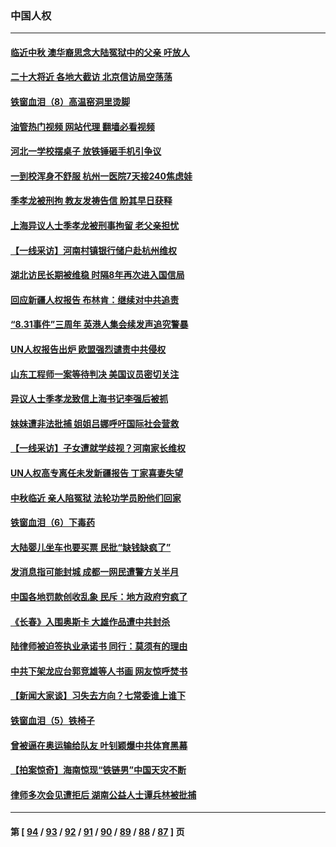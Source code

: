 ### 中国人权
---
#### [临近中秋 澳华裔思念大陆冤狱中的父亲 吁放人](../../pages/ncid278/n13816551.md?09051245) 
#### [二十大将近 各地大截访 北京信访局空荡荡](../../pages/ncid278/n13816761.md?09051245) 
#### [铁窗血泪（8）高温窑洞里烫脚](../../pages/ncid278/n13816073.md?09051245) 
#### [油管热门视频 网站代理 翻墙必看视频](http://209.222.30.114:81/youtube.html?09051245)
#### [河北一学校摆桌子 放铁锤砸手机引争议](../../pages/ncid278/n13816760.md?09051245) 
#### [一到校浑身不舒服 杭州一医院7天接240焦虑娃](../../pages/ncid278/n13816743.md?09051245) 
#### [季孝龙被刑拘 教友发祷告信 盼其早日获释](../../pages/ncid278/n13816586.md?09051245) 
#### [上海异议人士季孝龙被刑事拘留 老父亲担忧](../../pages/ncid278/n13816449.md?09051245) 
#### [【一线采访】河南村镇银行储户赴杭州维权](../../pages/ncid278/n13816151.md?09051245) 
#### [湖北访民长期被维稳 时隔8年再次进入国信局](../../pages/ncid278/n13816084.md?09051245) 
#### [回应新疆人权报告 布林肯：继续对中共追责](../../pages/ncid278/n13815660.md?09051245) 
#### [“8.31事件”三周年 英港人集会续发声追究警暴](../../pages/ncid278/n13815643.md?09051245) 
#### [UN人权报告出炉 欧盟强烈谴责中共侵权](../../pages/ncid278/n13815391.md?09051245) 
#### [山东工程师一案等待判决 美国议员密切关注](../../pages/ncid278/n13815065.md?09051245) 
#### [异议人士季孝龙致信上海书记李强后被抓](../../pages/ncid278/n13815171.md?09051245) 
#### [妹妹遭非法批捕 姐姐吕娜呼吁国际社会营救](../../pages/ncid278/n13814832.md?09051245) 
#### [【一线采访】子女遭就学歧视？河南家长维权](../../pages/ncid278/n13814638.md?09051245) 
#### [UN人权高专离任未发新疆报告 丁家喜妻失望](../../pages/ncid278/n13814673.md?09051245) 
#### [中秋临近 亲人陷冤狱 法轮功学员盼他们回家](../../pages/ncid278/n13814674.md?09051245) 
#### [铁窗血泪（6）下毒药](../../pages/ncid278/n13793192.md?09051245) 
#### [大陆婴儿坐车也要买票 民批“缺钱缺疯了”](../../pages/ncid278/n13814495.md?09051245) 
#### [发消息指可能封城 成都一网民遭警方关半月](../../pages/ncid278/n13814178.md?09051245) 
#### [中国各地罚款创收乱象 民斥：地方政府穷疯了](../../pages/ncid278/n13813735.md?09051245) 
#### [《长春》入围奥斯卡 大雄作品遭中共封杀](../../pages/ncid278/n13813594.md?09051245) 
#### [陆律师被迫签执业承诺书 同行：莫须有的理由](../../pages/ncid278/n13813299.md?09051245) 
#### [中共下架龙应台郭竞雄等人书画 网友惊呼焚书](../../pages/ncid278/n13812903.md?09051245) 
#### [【新闻大家谈】习失去方向？七常委谁上谁下](../../pages/ncid278/n13813143.md?09051245) 
#### [铁窗血泪（5）铁椅子](../../pages/ncid278/n13805871.md?09051245) 
#### [曾被逼在奥运输给队友 叶钊颖爆中共体育黑幕](../../pages/ncid278/n13811680.md?09051245) 
#### [【拍案惊奇】海南惊现“铁链男”中国天灾不断](../../pages/ncid278/n13810847.md?09051245) 
#### [律师多次会见遭拒后 湖南公益人士谭兵林被批捕](../../pages/ncid278/n13811523.md?09051245) 

---
#### 第 [ [94](./94.md?09051245) / [93](./93.md?09051245) / [92](./92.md?09051245) / [91](./91.md?09051245) / [90](./90.md?09051245) / [89](./89.md?09051245) / [88](./88.md?09051245) / [87](./87.md?09051245) ] 页
